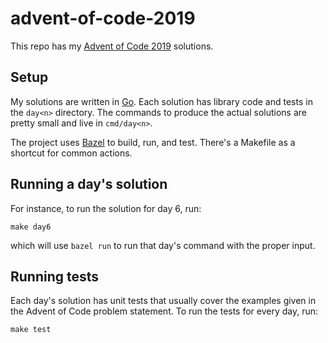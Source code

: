 # advent-of-code-2019

This repo has my [Advent of Code 2019][aoc2019] solutions.

[aoc2019]: https://adventofcode.com/2019

## Setup

My solutions are written in [Go][]. Each solution has library code and tests in the `day<n>` directory. The commands to produce the actual solutions are pretty small and live in `cmd/day<n>`.

The project uses [Bazel][] to build, run, and test. There's a Makefile as a shortcut for common actions.

[go]: https://golang.org
[bazel]: https://bazel.build

## Running a day's solution

For instance, to run the solution for day 6, run:

```
make day6
```

which will use `bazel run` to run that day's command with the proper input.

## Running tests

Each day's solution has unit tests that usually cover the examples given in the Advent of Code problem statement. To run the tests for every day, run:

```
make test
```
